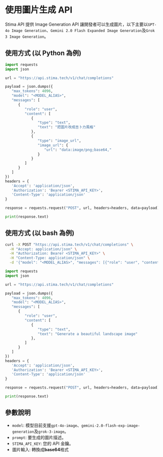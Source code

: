 # 使用圖片生成 API

Stima API 提供 Image Generation API 讓開發者可以生成圖片，以下主要以`GPT-4o Image Generation`、`Gemini 2.0 Flash Expanded Image Generation`及`Grok 3 Image Generation`。

## 使用方式 (以 Python 為例)

```python
import requests
import json

url = "https://api.stima.tech/v1/chat/completions"

payload = json.dumps({
   "max_tokens": 4096,
   "model": "<MODEL_ALIAS>",
   "messages": [
      {
         "role": "user",
         "content": [
            {
               "type": "text",
               "text": "把圖片改成吉卜力風格"
            },
            {
               "type": "image_url",
               "image_url": {
                  "url": "data:image/png;base64,"
               }
            }
         ]
      }
   ]
})
headers = {
   'Accept': 'application/json',
   'Authorization': 'Bearer <STIMA_API_KEY>',
   'Content-Type': 'application/json'
}

response = requests.request("POST", url, headers=headers, data=payload)

print(response.text)
```

## 使用方式 (以 bash 為例)

```bash
curl -X POST "https://api.stima.tech/v1/chat/completions" \
  -H "Accept: application/json" \
  -H "Authorization: Bearer <STIMA_API_KEY>" \
  -H "Content-Type: application/json" \
  -d '{"model": "<MODEL_ALIAS>", "messages": [{"role": "user", "content": [{"type": "text", "text": "把圖片改成吉卜力風格"}, {"type": "image_url", "image_url": {"url": "data:image/png;base64,"}}]}
```

```python
import requests
import json

url = "https://api.stima.tech/v1/chat/completions"

payload = json.dumps({
   "max_tokens": 4096,
   "model": "<MODEL_ALIAS>",
   "messages": [
      {
         "role": "user",
         "content": [
            {
               "type": "text",
               "text": "Generate a beautiful landscape image"
            },
         ]
      }
   ]
})
headers = {
   'Accept': 'application/json',
   'Authorization': 'Bearer <STIMA_API_KEY>',
   'Content-Type': 'application/json'
}

response = requests.request("POST", url, headers=headers, data=payload)

print(response.text)
```

## 參數說明

- `model`: 模型目前支援`gpt-4o-image`、`gemini-2.0-flash-exp-image-generation`及`grok-3-image`。
- `prompt`: 要生成的圖片描述。
- `STIMA_API_KEY`: 您的 API 金鑰。
- 圖片輸入: 轉換成**base64**格式

